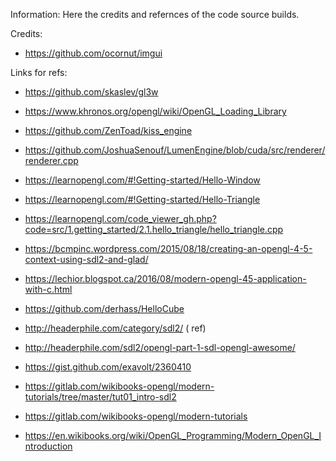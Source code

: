 Information: Here the credits and refernces of the code source builds.

Credits:
 * https://github.com/ocornut/imgui


Links for refs:
 * https://github.com/skaslev/gl3w
 * https://www.khronos.org/opengl/wiki/OpenGL_Loading_Library

 * https://github.com/ZenToad/kiss_engine
 * https://github.com/JoshuaSenouf/LumenEngine/blob/cuda/src/renderer/renderer.cpp
 * https://learnopengl.com/#!Getting-started/Hello-Window
 * https://learnopengl.com/#!Getting-started/Hello-Triangle
 * https://learnopengl.com/code_viewer_gh.php?code=src/1.getting_started/2.1.hello_triangle/hello_triangle.cpp
 * https://bcmpinc.wordpress.com/2015/08/18/creating-an-opengl-4-5-context-using-sdl2-and-glad/
 * https://lechior.blogspot.ca/2016/08/modern-opengl-45-application-with-c.html

 * https://github.com/derhass/HelloCube
 * http://headerphile.com/category/sdl2/ ( ref)
 * http://headerphile.com/sdl2/opengl-part-1-sdl-opengl-awesome/
 * https://gist.github.com/exavolt/2360410

 * https://gitlab.com/wikibooks-opengl/modern-tutorials/tree/master/tut01_intro-sdl2
 * https://gitlab.com/wikibooks-opengl/modern-tutorials
 * https://en.wikibooks.org/wiki/OpenGL_Programming/Modern_OpenGL_Introduction
 


